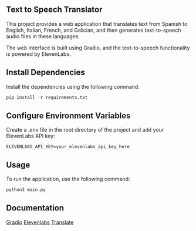 ## Text to Speech Translator
This project provides a web application that translates text from Spanish to English,
Italian, French, and Galician, and then generates text-to-speech audio files in these languages. 

The web interface is built using Gradio, and the text-to-speech functionality is powered by ElevenLabs.

## Install Dependencies

Install the dependencies using the following command:

```python
pip install -r requirements.txt
```
## Configure Environment Variables
Create a .env file in the root directory of the project and add your ElevenLabs API key:
```
ELEVENLABS_API_KEY=your_elevenlabs_api_key_here
```

## Usage
To run the application, use the following command:
```python
python3 main.py
```

## Documentation
[Gradio](https://www.gradio.app/)
[Elevenlabs](https://elevenlabs.io/)
[Translate](https://pypi.org/project/translate/)